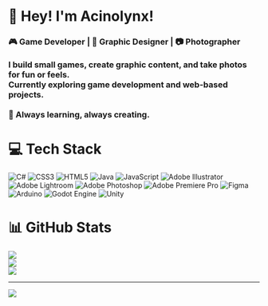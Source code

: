 # 👋 Hey! I'm Acinolynx!
### 🎮 Game Developer | 🎨 Graphic Designer | 📷 Photographer<br><br>I build small games, create graphic content, and take photos for fun or feels.  <br>Currently exploring game development and web-based projects.<br><br>📌 Always learning, always creating.

<!--
## 🌐 Socials
[![Instagram](https://img.shields.io/badge/Instagram-%23E4405F.svg?logo=Instagram&logoColor=white)](https://instagram.com/acinolynx) [![YouTube](https://img.shields.io/badge/YouTube-%23FF0000.svg?logo=YouTube&logoColor=white)](https://youtube.com/@acinolynx) [![email](https://img.shields.io/badge/Email-D14836?logo=gmail&logoColor=white)](mailto:syafiqkunn023@gmail.com) 
-->

# 💻 Tech Stack
![C#](https://img.shields.io/badge/c%23-%23239120.svg?style=flat&logo=csharp&logoColor=white) ![CSS3](https://img.shields.io/badge/css3-%231572B6.svg?style=flat&logo=css3&logoColor=white) ![HTML5](https://img.shields.io/badge/html5-%23E34F26.svg?style=flat&logo=html5&logoColor=white) ![Java](https://img.shields.io/badge/java-%23ED8B00.svg?style=flat&logo=openjdk&logoColor=white) ![JavaScript](https://img.shields.io/badge/javascript-%23323330.svg?style=flat&logo=javascript&logoColor=%23F7DF1E) ![Adobe Illustrator](https://img.shields.io/badge/adobe%20illustrator-%23FF9A00.svg?style=flat&logo=adobe%20illustrator&logoColor=white) ![Adobe Lightroom](https://img.shields.io/badge/Adobe%20Lightroom-31A8FF.svg?style=flat&logo=Adobe%20Lightroom&logoColor=white) ![Adobe Photoshop](https://img.shields.io/badge/adobe%20photoshop-%2331A8FF.svg?style=flat&logo=adobe%20photoshop&logoColor=white) ![Adobe Premiere Pro](https://img.shields.io/badge/Adobe%20Premiere%20Pro-9999FF.svg?style=flat&logo=Adobe%20Premiere%20Pro&logoColor=white) ![Figma](https://img.shields.io/badge/figma-%23F24E1E.svg?style=flat&logo=figma&logoColor=white) ![Arduino](https://img.shields.io/badge/-Arduino-00979D?style=flat&logo=Arduino&logoColor=white) ![Godot Engine](https://img.shields.io/badge/GODOT-%23FFFFFF.svg?style=flat&logo=godot-engine) ![Unity](https://img.shields.io/badge/unity-%23000000.svg?style=flat&logo=unity&logoColor=white)

# 📊 GitHub Stats
![](https://github-readme-stats.vercel.app/api?username=Acinolynx&theme=rose_pine&hide_border=false&include_all_commits=true&count_private=false)<br/>
![](https://nirzak-streak-stats.vercel.app/?user=Acinolynx&theme=rose_pine&hide_border=false)<br/>
![](https://github-readme-stats.vercel.app/api/top-langs/?username=Acinolynx&theme=rose_pine&hide_border=false&include_all_commits=true&count_private=false&layout=compact)

<!--
## 🏆 GitHub Trophies
![](https://github-profile-trophy.vercel.app/?username=Acinolynx&theme=dracula&no-frame=false&no-bg=true&margin-w=4)
-->

---
[![](https://visitcount.itsvg.in/api?id=Acinolynx&icon=0&color=10)](https://visitcount.itsvg.in)

<!-- Proudly created with GPRM ( https://gprm.itsvg.in ) -->
